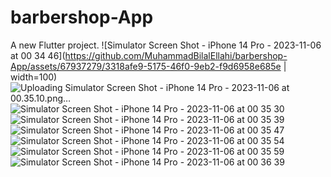 # barbershop-App

A new Flutter project.
![Simulator Screen Shot - iPhone 14 Pro - 2023-11-06 at 00 34 46](https://github.com/MuhammadBilalEllahi/barbershop-App/assets/67937279/3318afe9-5175-46f0-9eb2-f9d6958e685e | width=100)
![Uploading Simulator Screen Shot - iPhone 14 Pro - 2023-11-06 at 00.35.10.png…]()
![Simulator Screen Shot - iPhone 14 Pro - 2023-11-06 at 00 35 30](https://github.com/MuhammadBilalEllahi/barbershop-App/assets/67937279/7a57eec9-de99-4974-8813-36d37c67b06d)
![Simulator Screen Shot - iPhone 14 Pro - 2023-11-06 at 00 35 39](https://github.com/MuhammadBilalEllahi/barbershop-App/assets/67937279/3f7bf517-d1d0-43df-80a9-ec5aff9aab78)
![Simulator Screen Shot - iPhone 14 Pro - 2023-11-06 at 00 35 47](https://github.com/MuhammadBilalEllahi/barbershop-App/assets/67937279/87593037-17e8-4b56-8db1-8de328ee635c)
![Simulator Screen Shot - iPhone 14 Pro - 2023-11-06 at 00 35 54](https://github.com/MuhammadBilalEllahi/barbershop-App/assets/67937279/ce018b1d-bc77-4198-b456-a258aa0f73c2)
![Simulator Screen Shot - iPhone 14 Pro - 2023-11-06 at 00 35 59](https://github.com/MuhammadBilalEllahi/barbershop-App/assets/67937279/989a41cd-861d-4f9a-b672-51fe56d325e8)
![Simulator Screen Shot - iPhone 14 Pro - 2023-11-06 at 00 36 39](https://github.com/MuhammadBilalEllahi/barbershop-App/assets/67937279/f28707d8-b7bf-41e7-852d-9de059c94699)
